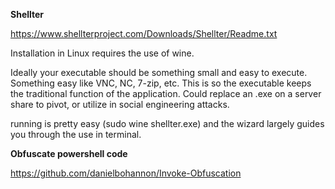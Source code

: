 **Shellter**

https://www.shellterproject.com/Downloads/Shellter/Readme.txt

Installation in Linux requires the use of wine.

Ideally your executable should be something small and easy to execute. Something easy like VNC, NC, 7-zip, etc. This is so the executable keeps the traditional function of the application. Could replace an .exe on a server share to pivot, or utilize in social engineering attacks.

running is pretty easy (sudo wine shellter.exe) and the wizard largely guides you through the use in terminal.

**Obfuscate powershell code**

https://github.com/danielbohannon/Invoke-Obfuscation

